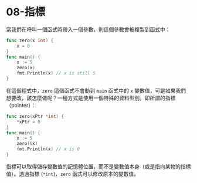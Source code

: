 # 08-指標

當我們在呼叫一個函式時帶入一個參數，則這個參數會被複製到函式中：

```go
func zero(x int) {
    x = 0
}
func main() {
    x := 5
    zero(x)
    fmt.Println(x) // x is still 5
}
```

在這個程式中，`zero` 這個函式不會動到 `main` 函式中的 `x` 變數值，可是如果我們想要改，該怎麼做呢？一種方式是使用一個特殊的資料型別，即所謂的指標（pointer）：

```go
func zero(xPtr *int) {
    *xPtr = 0
}
func main() {
    x := 5
    zero(&x)
    fmt.Println(x) // x is 0
}
```

指標可以取得儲存變數值的記憶體位置，而不是變數值本身（或是指向某物的指標值）。透過指標 (`*int`)，`zero` 函式可以修改原本的變數值。

